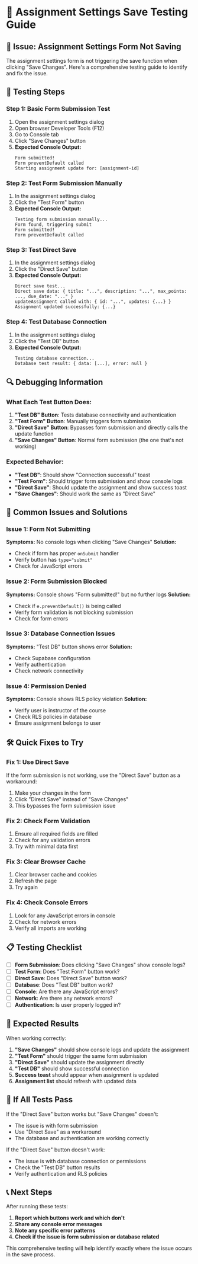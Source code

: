 # 🔧 Assignment Settings Save Testing Guide

## 🐛 **Issue**: Assignment Settings Form Not Saving

The assignment settings form is not triggering the save function when clicking "Save Changes". Here's a comprehensive testing guide to identify and fix the issue.

## 🧪 **Testing Steps**

### **Step 1: Basic Form Submission Test**
1. Open the assignment settings dialog
2. Open browser Developer Tools (F12)
3. Go to Console tab
4. Click "Save Changes" button
5. **Expected Console Output:**
   ```
   Form submitted!
   Form preventDefault called
   Starting assignment update for: [assignment-id]
   ```

### **Step 2: Test Form Submission Manually**
1. In the assignment settings dialog
2. Click the "Test Form" button
3. **Expected Console Output:**
   ```
   Testing form submission manually...
   Form found, triggering submit
   Form submitted!
   Form preventDefault called
   ```

### **Step 3: Test Direct Save**
1. In the assignment settings dialog
2. Click the "Direct Save" button
3. **Expected Console Output:**
   ```
   Direct save test...
   Direct save data: { title: "...", description: "...", max_points: ..., due_date: "..." }
   updateAssignment called with: { id: "...", updates: {...} }
   Assignment updated successfully: {...}
   ```

### **Step 4: Test Database Connection**
1. In the assignment settings dialog
2. Click the "Test DB" button
3. **Expected Console Output:**
   ```
   Testing database connection...
   Database test result: { data: [...], error: null }
   ```

## 🔍 **Debugging Information**

### **What Each Test Button Does:**

1. **"Test DB" Button**: Tests database connectivity and authentication
2. **"Test Form" Button**: Manually triggers form submission
3. **"Direct Save" Button**: Bypasses form submission and directly calls the update function
4. **"Save Changes" Button**: Normal form submission (the one that's not working)

### **Expected Behavior:**

- **"Test DB"**: Should show "Connection successful" toast
- **"Test Form"**: Should trigger form submission and show console logs
- **"Direct Save"**: Should update the assignment and show success toast
- **"Save Changes"**: Should work the same as "Direct Save"

## 🚨 **Common Issues and Solutions**

### **Issue 1: Form Not Submitting**
**Symptoms:** No console logs when clicking "Save Changes"
**Solution:** 
- Check if form has proper `onSubmit` handler
- Verify button has `type="submit"`
- Check for JavaScript errors

### **Issue 2: Form Submission Blocked**
**Symptoms:** Console shows "Form submitted!" but no further logs
**Solution:**
- Check if `e.preventDefault()` is being called
- Verify form validation is not blocking submission
- Check for form errors

### **Issue 3: Database Connection Issues**
**Symptoms:** "Test DB" button shows error
**Solution:**
- Check Supabase configuration
- Verify authentication
- Check network connectivity

### **Issue 4: Permission Denied**
**Symptoms:** Console shows RLS policy violation
**Solution:**
- Verify user is instructor of the course
- Check RLS policies in database
- Ensure assignment belongs to user

## 🛠 **Quick Fixes to Try**

### **Fix 1: Use Direct Save**
If the form submission is not working, use the "Direct Save" button as a workaround:
1. Make your changes in the form
2. Click "Direct Save" instead of "Save Changes"
3. This bypasses the form submission issue

### **Fix 2: Check Form Validation**
1. Ensure all required fields are filled
2. Check for any validation errors
3. Try with minimal data first

### **Fix 3: Clear Browser Cache**
1. Clear browser cache and cookies
2. Refresh the page
3. Try again

### **Fix 4: Check Console Errors**
1. Look for any JavaScript errors in console
2. Check for network errors
3. Verify all imports are working

## 📋 **Testing Checklist**

- [ ] **Form Submission**: Does clicking "Save Changes" show console logs?
- [ ] **Test Form**: Does "Test Form" button work?
- [ ] **Direct Save**: Does "Direct Save" button work?
- [ ] **Database**: Does "Test DB" button work?
- [ ] **Console**: Are there any JavaScript errors?
- [ ] **Network**: Are there any network errors?
- [ ] **Authentication**: Is user properly logged in?

## 🎯 **Expected Results**

When working correctly:
1. **"Save Changes"** should show console logs and update the assignment
2. **"Test Form"** should trigger the same form submission
3. **"Direct Save"** should update the assignment directly
4. **"Test DB"** should show successful connection
5. **Success toast** should appear when assignment is updated
6. **Assignment list** should refresh with updated data

## 🚀 **If All Tests Pass**

If the "Direct Save" button works but "Save Changes" doesn't:
- The issue is with form submission
- Use "Direct Save" as a workaround
- The database and authentication are working correctly

If the "Direct Save" button doesn't work:
- The issue is with database connection or permissions
- Check the "Test DB" button results
- Verify authentication and RLS policies

## 📞 **Next Steps**

After running these tests:
1. **Report which buttons work and which don't**
2. **Share any console error messages**
3. **Note any specific error patterns**
4. **Check if the issue is form submission or database related**

This comprehensive testing will help identify exactly where the issue occurs in the save process.


















